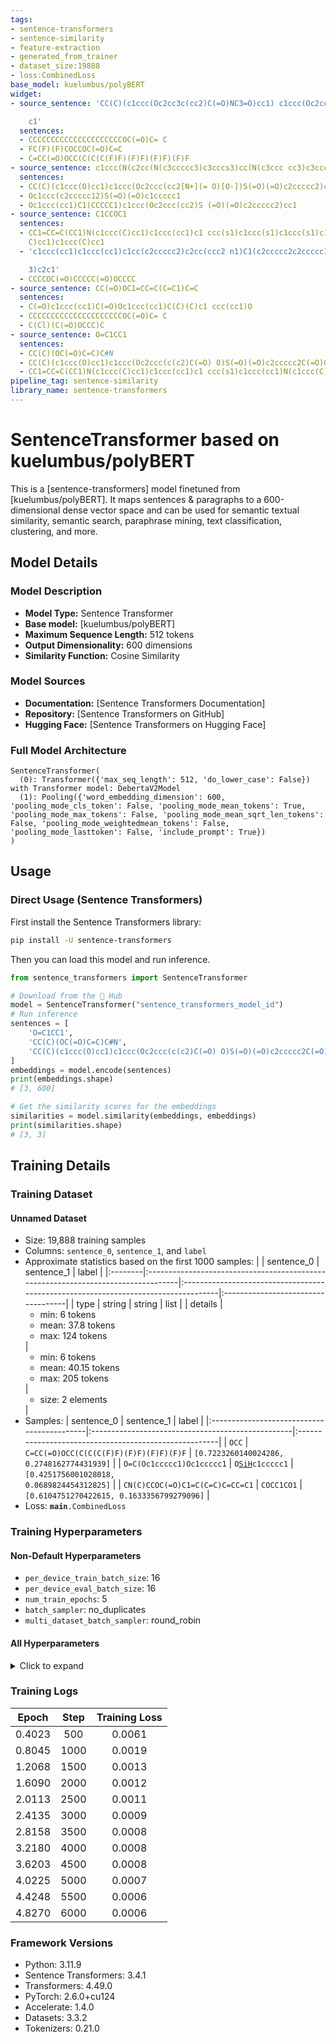 ```yaml
---
tags:
- sentence-transformers
- sentence-similarity
- feature-extraction
- generated_from_trainer
- dataset_size:19888
- loss:CombinedLoss
base_model: kuelumbus/polyBERT
widget:
- source_sentence: 'CC(C)(c1ccc(Oc2cc3c(cc2)C(=O)NC3=O)cc1) c1ccc(Oc2cc3c(cc2)C(=O)N(C3=O)c2ccccc2)c

    c1'
  sentences:
  - CCCCCCCCCCCCCCCCCCCCCOC(=O)C= C
  - FC(F)(F)COCCOC(=O)C=C
  - C=CC(=O)OCC(C(C(C(F)F)(F)F)(F)F)(F)F
- source_sentence: c1ccc(N(c2cc(N(c3ccccc3)c3cccs3)cc(N(c3ccc cc3)c3cccs3)c2)c2cccs2)cc1
  sentences:
  - CC(C)(c1ccc(O)cc1)c1ccc(Oc2ccc(cc2[N+](= O)[O-])S(=O)(=O)c2ccccc2)cc1
  - Oc1ccc(c2ccccc12)S(=O)(=O)c1ccccc1
  - Oc1ccc(cc1)C1(CCCCC1)c1ccc(Oc2ccc(cc2)S (=O)(=O)c2ccccc2)cc1
- source_sentence: C1CCOC1
  sentences:
  - CC1=CC=C(CC1)N(c1ccc(C)cc1)c1ccc(cc1)c1 ccc(s1)c1ccc(s1)c1ccc(s1)c1ccc(cc1)N(c1ccc(
    C)cc1)c1ccc(C)cc1
  - 'c1ccc(cc1)c1ccc(cc1)c1cc(c2ccccc2)c2cc(ccc2 n1)C1(c2ccccc2c2ccccc12)c1ccc2nccc(c3ccccc

    3)c2c1'
  - CCCCOC(=O)CCCCC(=O)OCCCC
- source_sentence: CC(=O)OC1=CC=C(C=C1)C=C
  sentences:
  - C(=O)c1ccc(cc1)C(=O)Oc1ccc(cc1)C(C)(C)c1 ccc(cc1)O
  - CCCCCCCCCCCCCCCCCCCCCOC(=O)C= C
  - C(Cl)(C(=O)OCCC)C
- source_sentence: O=C1CC1
  sentences:
  - CC(C)(OC(=O)C=C)C#N
  - CC(C)(c1ccc(O)cc1)c1ccc(Oc2ccc(c(c2)C(=O) O)S(=O)(=O)c2ccccc2C(=O)O)cc1
  - CC1=CC=C(CC1)N(c1ccc(C)cc1)c1ccc(cc1)c1 ccc(s1)c1ccc(cc1)N(c1ccc(C)cc1)c1ccc(C)cc1
pipeline_tag: sentence-similarity
library_name: sentence-transformers
---
```


# SentenceTransformer based on kuelumbus/polyBERT

This is a [sentence-transformers] model finetuned from [kuelumbus/polyBERT]. It maps sentences & paragraphs to a 600-dimensional dense vector space and can be used for semantic textual similarity, semantic search, paraphrase mining, text classification, clustering, and more.

## Model Details

### Model Description
- **Model Type:** Sentence Transformer
- **Base model:** [kuelumbus/polyBERT] <!-- at revision deaa98fb65a7bdfb537457d42f43bd468963f695 -->
- **Maximum Sequence Length:** 512 tokens
- **Output Dimensionality:** 600 dimensions
- **Similarity Function:** Cosine Similarity
<!-- - **Training Dataset:** Unknown -->
<!-- - **Language:** Unknown -->
<!-- - **License:** Unknown -->

### Model Sources

- **Documentation:** [Sentence Transformers Documentation]
- **Repository:** [Sentence Transformers on GitHub]
- **Hugging Face:** [Sentence Transformers on Hugging Face]

### Full Model Architecture

```
SentenceTransformer(
  (0): Transformer({'max_seq_length': 512, 'do_lower_case': False}) with Transformer model: DebertaV2Model 
  (1): Pooling({'word_embedding_dimension': 600, 'pooling_mode_cls_token': False, 'pooling_mode_mean_tokens': True, 'pooling_mode_max_tokens': False, 'pooling_mode_mean_sqrt_len_tokens': False, 'pooling_mode_weightedmean_tokens': False, 'pooling_mode_lasttoken': False, 'include_prompt': True})
)
```

## Usage

### Direct Usage (Sentence Transformers)

First install the Sentence Transformers library:

```bash
pip install -U sentence-transformers
```

Then you can load this model and run inference.
```python
from sentence_transformers import SentenceTransformer

# Download from the 🤗 Hub
model = SentenceTransformer("sentence_transformers_model_id")
# Run inference
sentences = [
    'O=C1CC1',
    'CC(C)(OC(=O)C=C)C#N',
    'CC(C)(c1ccc(O)cc1)c1ccc(Oc2ccc(c(c2)C(=O) O)S(=O)(=O)c2ccccc2C(=O)O)cc1',
]
embeddings = model.encode(sentences)
print(embeddings.shape)
# [3, 600]

# Get the similarity scores for the embeddings
similarities = model.similarity(embeddings, embeddings)
print(similarities.shape)
# [3, 3]
```

<!--
### Direct Usage (Transformers)

<details><summary>Click to see the direct usage in Transformers</summary>

</details>
-->

<!--
### Downstream Usage (Sentence Transformers)

You can finetune this model on your own dataset.

<details><summary>Click to expand</summary>

</details>
-->

<!--
### Out-of-Scope Use

*List how the model may foreseeably be misused and address what users ought not to do with the model.*
-->

<!--
## Bias, Risks and Limitations

*What are the known or foreseeable issues stemming from this model? You could also flag here known failure cases or weaknesses of the model.*
-->

<!--
### Recommendations

*What are recommendations with respect to the foreseeable issues? For example, filtering explicit content.*
-->

## Training Details

### Training Dataset

#### Unnamed Dataset

* Size: 19,888 training samples
* Columns: <code>sentence_0</code>, <code>sentence_1</code>, and <code>label</code>
* Approximate statistics based on the first 1000 samples:
  |         | sentence_0                                                                        | sentence_1                                                                         | label                              |
  |:--------|:----------------------------------------------------------------------------------|:-----------------------------------------------------------------------------------|:-----------------------------------|
  | type    | string                                                                            | string                                                                             | list                               |
  | details | <ul><li>min: 6 tokens</li><li>mean: 37.8 tokens</li><li>max: 124 tokens</li></ul> | <ul><li>min: 6 tokens</li><li>mean: 40.15 tokens</li><li>max: 205 tokens</li></ul> | <ul><li>size: 2 elements</li></ul> |
* Samples:
  | sentence_0                                 | sentence_1                                        | label                                                 |
  |:-------------------------------------------|:--------------------------------------------------|:------------------------------------------------------|
  | <code>OCC</code>                           | <code>C=CC(=O)OCC(C(C(C(F)F)(F)F)(F)F)(F)F</code> | <code>[0.7223260140024286, 0.2748162774431939]</code> |
  | <code>O=C(Oc1ccccc1)Oc1ccccc1</code>       | <code>O[SiH](C)c1ccccc1</code>                    | <code>[0.4251756001028018, 0.0689824454312825]</code> |
  | <code>CN(C)CCOC(=O)C1=C(C=C)C=CC=C1</code> | <code>COCC1CO1</code>                             | <code>[0.6104751270422615, 0.1633356799279096]</code> |
* Loss: <code>__main__.CombinedLoss</code>

### Training Hyperparameters
#### Non-Default Hyperparameters

- `per_device_train_batch_size`: 16
- `per_device_eval_batch_size`: 16
- `num_train_epochs`: 5
- `batch_sampler`: no_duplicates
- `multi_dataset_batch_sampler`: round_robin

#### All Hyperparameters
<details><summary>Click to expand</summary>

- `overwrite_output_dir`: False
- `do_predict`: False
- `eval_strategy`: no
- `prediction_loss_only`: True
- `per_device_train_batch_size`: 16
- `per_device_eval_batch_size`: 16
- `per_gpu_train_batch_size`: None
- `per_gpu_eval_batch_size`: None
- `gradient_accumulation_steps`: 1
- `eval_accumulation_steps`: None
- `torch_empty_cache_steps`: None
- `learning_rate`: 5e-05
- `weight_decay`: 0.0
- `adam_beta1`: 0.9
- `adam_beta2`: 0.999
- `adam_epsilon`: 1e-08
- `max_grad_norm`: 1
- `num_train_epochs`: 5
- `max_steps`: -1
- `lr_scheduler_type`: linear
- `lr_scheduler_kwargs`: {}
- `warmup_ratio`: 0.0
- `warmup_steps`: 0
- `log_level`: passive
- `log_level_replica`: warning
- `log_on_each_node`: True
- `logging_nan_inf_filter`: True
- `save_safetensors`: True
- `save_on_each_node`: False
- `save_only_model`: False
- `restore_callback_states_from_checkpoint`: False
- `no_cuda`: False
- `use_cpu`: False
- `use_mps_device`: False
- `seed`: 42
- `data_seed`: None
- `jit_mode_eval`: False
- `use_ipex`: False
- `bf16`: False
- `fp16`: False
- `fp16_opt_level`: O1
- `half_precision_backend`: auto
- `bf16_full_eval`: False
- `fp16_full_eval`: False
- `tf32`: None
- `local_rank`: 0
- `ddp_backend`: None
- `tpu_num_cores`: None
- `tpu_metrics_debug`: False
- `debug`: []
- `dataloader_drop_last`: False
- `dataloader_num_workers`: 0
- `dataloader_prefetch_factor`: None
- `past_index`: -1
- `disable_tqdm`: False
- `remove_unused_columns`: True
- `label_names`: None
- `load_best_model_at_end`: False
- `ignore_data_skip`: False
- `fsdp`: []
- `fsdp_min_num_params`: 0
- `fsdp_config`: {'min_num_params': 0, 'xla': False, 'xla_fsdp_v2': False, 'xla_fsdp_grad_ckpt': False}
- `fsdp_transformer_layer_cls_to_wrap`: None
- `accelerator_config`: {'split_batches': False, 'dispatch_batches': None, 'even_batches': True, 'use_seedable_sampler': True, 'non_blocking': False, 'gradient_accumulation_kwargs': None}
- `deepspeed`: None
- `label_smoothing_factor`: 0.0
- `optim`: adamw_torch
- `optim_args`: None
- `adafactor`: False
- `group_by_length`: False
- `length_column_name`: length
- `ddp_find_unused_parameters`: None
- `ddp_bucket_cap_mb`: None
- `ddp_broadcast_buffers`: False
- `dataloader_pin_memory`: True
- `dataloader_persistent_workers`: False
- `skip_memory_metrics`: True
- `use_legacy_prediction_loop`: False
- `push_to_hub`: False
- `resume_from_checkpoint`: None
- `hub_model_id`: None
- `hub_strategy`: every_save
- `hub_private_repo`: None
- `hub_always_push`: False
- `gradient_checkpointing`: False
- `gradient_checkpointing_kwargs`: None
- `include_inputs_for_metrics`: False
- `include_for_metrics`: []
- `eval_do_concat_batches`: True
- `fp16_backend`: auto
- `push_to_hub_model_id`: None
- `push_to_hub_organization`: None
- `mp_parameters`: 
- `auto_find_batch_size`: False
- `full_determinism`: False
- `torchdynamo`: None
- `ray_scope`: last
- `ddp_timeout`: 1800
- `torch_compile`: False
- `torch_compile_backend`: None
- `torch_compile_mode`: None
- `dispatch_batches`: None
- `split_batches`: None
- `include_tokens_per_second`: False
- `include_num_input_tokens_seen`: False
- `neftune_noise_alpha`: None
- `optim_target_modules`: None
- `batch_eval_metrics`: False
- `eval_on_start`: False
- `use_liger_kernel`: False
- `eval_use_gather_object`: False
- `average_tokens_across_devices`: False
- `prompts`: None
- `batch_sampler`: no_duplicates
- `multi_dataset_batch_sampler`: round_robin

</details>

### Training Logs
| Epoch  | Step | Training Loss |
|:------:|:----:|:-------------:|
| 0.4023 | 500  | 0.0061        |
| 0.8045 | 1000 | 0.0019        |
| 1.2068 | 1500 | 0.0013        |
| 1.6090 | 2000 | 0.0012        |
| 2.0113 | 2500 | 0.0011        |
| 2.4135 | 3000 | 0.0009        |
| 2.8158 | 3500 | 0.0008        |
| 3.2180 | 4000 | 0.0008        |
| 3.6203 | 4500 | 0.0008        |
| 4.0225 | 5000 | 0.0007        |
| 4.4248 | 5500 | 0.0006        |
| 4.8270 | 6000 | 0.0006        |


### Framework Versions
- Python: 3.11.9
- Sentence Transformers: 3.4.1
- Transformers: 4.49.0
- PyTorch: 2.6.0+cu124
- Accelerate: 1.4.0
- Datasets: 3.3.2
- Tokenizers: 0.21.0
